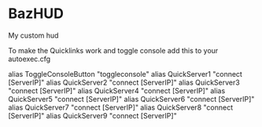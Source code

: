 BazHUD
======

My custom hud

To make the Quicklinks work and toggle console add this to your autoexec.cfg

alias ToggleConsoleButton "toggleconsole"
alias QuickServer1  "connect [ServerIP]"
alias QuickServer2  "connect [ServerIP]"
alias QuickServer3  "connect [ServerIP]"
alias QuickServer4  "connect [ServerIP]"
alias QuickServer5  "connect [ServerIP]"
alias QuickServer6  "connect [ServerIP]"
alias QuickServer7  "connect [ServerIP]"
alias QuickServer8  "connect [ServerIP]"
alias QuickServer9  "connect [ServerIP]"
